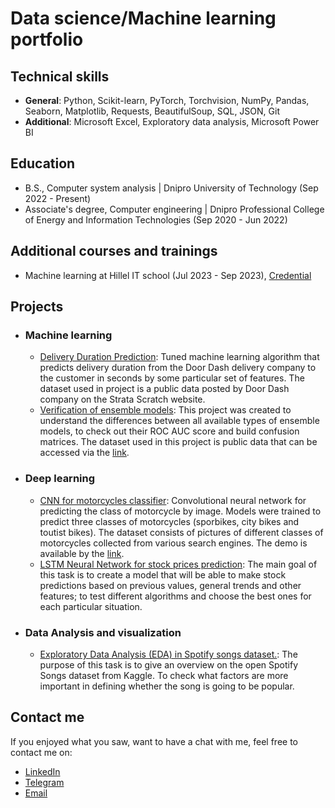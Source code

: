 # Data science/Machine learning portfolio
## Technical skills
- __General__: Python, Scikit-learn, PyTorch, Torchvision, NumPy, Pandas, Seaborn, Matplotlib, Requests, BeautifulSoup, SQL, JSON, Git
- __Additional__: Microsoft Excel, Exploratory data analysis, Microsoft Power BI

## Education
- B.S., Computer system analysis | Dnipro University of Technology (Sep 2022 - Present)
- Associate's degree, Computer engineering | Dnipro Professional College of Energy and Information Technologies (Sep 2020 - Jun 2022)

## Additional courses and trainings
- Machine learning at Hillel IT school (Jul 2023 - Sep 2023), [Credential](https://certificate.ithillel.ua/view/39757648)

## Projects
- ### Machine learning
  - [Delivery Duration Prediction](https://github.com/ArturUA/data_science_portfolio/tree/main/DeliveryDurationPrediction): Tuned machine learning algorithm that predicts delivery duration from the Door Dash delivery company to the customer in seconds by some particular set of features. The dataset used in project is a public data posted by Door Dash company on the Strata Scratch website.
  - [Verification of ensemble models](https://github.com/ArturUA/data_science_portfolio/tree/main/EnsembleModelsVerification): This project was created to understand the differences between all available types of ensemble models, to check out their ROC AUC score and build confusion matrices. The dataset used in this project is public data that can be accessed via the [link](https://archive.ics.uci.edu/dataset/713/auction+verification).
- ### Deep learning
  - [CNN for motorcycles classifier](https://github.com/ArturUA/data_science_portfolio/tree/main/MotorcyclesClassifier): Convolutional neural network for predicting the class of motorcycle by image. Models were trained to predict three classes of motorcycles (sporbikes, city bikes and toutist bikes). The dataset consists of pictures of different classes of motorcycles collected from various search engines. The demo is available by the [link](https://huggingface.co/spaces/fr3man/motorcycle_classifier).
  - [LSTM Neural Network for stock prices prediction](https://github.com/Arthur-UA/data_science_portfolio/tree/main/StockPricesPrediction): The main goal of this task is to create a model that will be able to make stock predictions based on previous values, general trends and other features; to test different algorithms and choose the best ones for each particular situation.
- ### Data Analysis and visualization
  - [Exploratory Data Analysis (EDA) in Spotify songs dataset.](https://github.com/ArturUA/data_science_portfolio/tree/main/SpotifySongsEDA): The purpose of this task is to give an overview on the open Spotify Songs dataset from Kaggle. To check what factors are more important in defining whether the song is going to be popular.

## Contact me
If you enjoyed what you saw, want to have a chat with me, feel free to contact me on:
- [LinkedIn](https://www.linkedin.com/in/arthur-shamray-020ab724b/)
- [Telegram](https://t.me/fr3mann)
- [Email](https://mail.google.com/mail/?view=cm&source=mailto&to=shamrayarthur@gmail.com)
